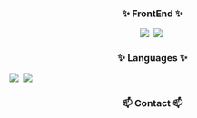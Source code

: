 
<h3 align="center">✨ FrontEnd ✨</h3>
<div align="center">
  <img src="https://img.shields.io/badge/react-20232a.svg?style=for-the-badge&logo=react&logoColor=61DAFB" />&nbsp
  <img src="https://img.shields.io/badge/flutter-02569B?style=for-the-badge&logo=flutter&logoColor=white"/>&nbsp
</div>

<h3 align="center">✨ Languages ✨</h3
<div align="center">
  <img src="https://img.shields.io/badge/javascript-F7DF1E.svg?style=for-the-badge&logo=javascript&logoColor=20232a" />&nbsp
  <img src="https://img.shields.io/badge/typescript-007ACC.svg?style=for-the-badge&logo=typescript&logoColor=white" />&nbsp
</div>

<h3 align="center">📫 Contact 📫</h3>
<div align="center">
</div>
